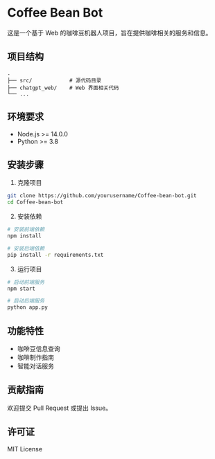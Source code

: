 # Coffee Bean Bot

这是一个基于 Web 的咖啡豆机器人项目，旨在提供咖啡相关的服务和信息。

## 项目结构

```
.
├── src/            # 源代码目录
├── chatgpt_web/    # Web 界面相关代码
└── ...
```

## 环境要求

- Node.js >= 14.0.0
- Python >= 3.8

## 安装步骤

1. 克隆项目
```bash
git clone https://github.com/yourusername/Coffee-bean-bot.git
cd Coffee-bean-bot
```

2. 安装依赖
```bash
# 安装前端依赖
npm install

# 安装后端依赖
pip install -r requirements.txt
```

3. 运行项目
```bash
# 启动前端服务
npm start

# 启动后端服务
python app.py
```

## 功能特性

- 咖啡豆信息查询
- 咖啡制作指南
- 智能对话服务

## 贡献指南

欢迎提交 Pull Request 或提出 Issue。

## 许可证

MIT License 